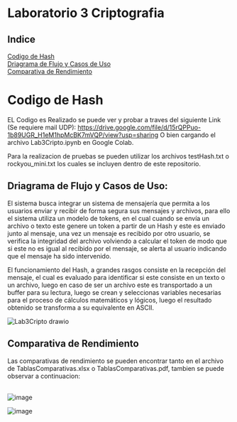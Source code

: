 # Laboratorio 3 Criptografia

## Indice  
[Codigo de Hash](#CodigodeHash)  
[Driagrama de Flujo y Casos de Uso](#DriagramadeFlujoyCasosdeUso)  
[Comparativa de Rendimiento](#ComparativadeRendimiento)  
 
<a name="CodigodeHash"/>



# Codigo de Hash
EL Codigo es Realizado se puede ver y probar a traves del siguiente Link (Se requiere mail UDP):
https://drive.google.com/file/d/15rQPPuo-1b89UGR_H1eM1hpMcBK7mVQP/view?usp=sharing 
O bien cargando el archivo Lab3Cripto.ipynb en Google Colab.

Para la realizacion de pruebas se pueden utilizar los archivos testHash.txt o rockyou_mini.txt los cuales se incluyen dentro de este repositorio.


## Driagrama de Flujo y Casos de Uso:
<a name="DriagramadeFlujoyCasosdeUso"/>
El sistema busca integrar un sistema de mensajería que permita a los usuarios enviar y recibir de forma segura sus mensajes y archivos, para ello el sistema utiliza un modelo de tokens, en el cual cuando se envía un archivo o texto este genere un token a partir de un Hash y este es enviado junto al mensaje, una vez un mensaje es recibido por otro usuario, se verifica la integridad del archivo volviendo a calcular el token de modo que si este no es igual al recibido por el mensaje, se alerta al usuario indicando que el mensaje ha sido intervenido.

El funcionamiento del Hash, a grandes rasgos consiste en la recepción del mensaje, el cual es evaluado para identificar si este consiste en un texto o un archivo, luego en caso de ser un archivo este es transportado a un buffer para su lectura, luego se crean y seleccionas variables necesarias para el proceso de cálculos matemáticos y lógicos, luego el resultado obtenido se transforma a su equivalente en ASCII.

![Lab3Cripto drawio](https://user-images.githubusercontent.com/70248621/174465600-89491278-c33c-4433-a7c0-f31737bc7946.png)


## Comparativa de Rendimiento
<a name="ComparativadeRendimiento"/>
Las comparativas de rendimiento se pueden encontrar tanto en el archivo de TablasComparativas.xlsx o TablasComparativas.pdf, tambien se puede observar a continuacion: 
<br />
<br />

![image](https://user-images.githubusercontent.com/70248621/174529341-c62edd71-61a1-498f-9942-17a4e90e57f6.png)

![image](https://user-images.githubusercontent.com/70248621/174529286-87884284-5bf2-4564-8546-3a26ec60fc93.png)
